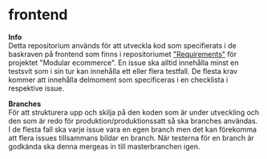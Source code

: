 # frontend


**Info**  
Detta repositorium används för att utveckla kod som specifierats i de baskraven på frontend som finns i repositoriumet ["Requirements"](https://gitlab.lnu.se/1dv613/student/du222aa/projects/requirements) för projektet "Modular ecommerce".
En issue ska alltid innehålla minst en testsvit som i sin tur kan innehålla ett eller flera testfall. De flesta krav kommer att innehålla delmoment som specificeras i en checklista i respektive issue.

**Branches**  
För att strukturera upp och skilja på den koden som är under utveckling och den som är redo för produktion/produktionssatt så ska branches användas. I de flesta fall ska varje issue vara en egen branch men det kan förekomma att flera issues tillsammans bildar en branch. När testerna för en branch är godkända ska denna mergeas in till masterbranchen igen.

